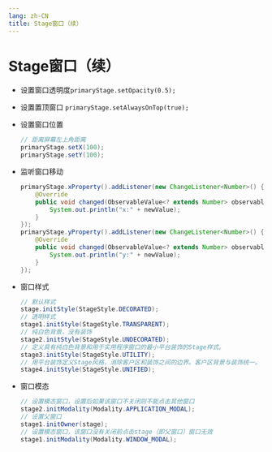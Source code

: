 ```yaml
---
lang: zh-CN
title: Stage窗口（续）
---
```



# Stage窗口（续）

* 设置窗口透明度`primaryStage.setOpacity(0.5);`

* 设置置顶窗口 `primaryStage.setAlwaysOnTop(true);`

* 设置窗口位置
  
    ```java
    // 距离屏幕左上角距离
    primaryStage.setX(100);  
    primaryStage.setY(100);
    ```

* 监听窗口移动
  
    ```java
    primaryStage.xProperty().addListener(new ChangeListener<Number>() {  
        @Override  
        public void changed(ObservableValue<? extends Number> observable, Number oldValue, Number newValue) {  
            System.out.println("x:" + newValue);  
        }  
    });  
    primaryStage.yProperty().addListener(new ChangeListener<Number>() {  
        @Override  
        public void changed(ObservableValue<? extends Number> observable, Number oldValue, Number newValue) {  
            System.out.println("y:" + newValue);  
        }  
    });
    ```

* 窗口样式

     ```java
    // 默认样式  
    stage.initStyle(StageStyle.DECORATED);
    // 透明样式  
    stage1.initStyle(StageStyle.TRANSPARENT);
    // 纯白色背景，没有装饰  
    stage2.initStyle(StageStyle.UNDECORATED);
    // 定义具有纯白色背景和用于实用程序窗口的最小平台装饰的Stage样式。
    stage3.initStyle(StageStyle.UTILITY);
    // 用平台装饰定义Stage风格，消除客户区和装饰之间的边界。客户区背景与装饰统一。
    stage4.initStyle(StageStyle.UNIFIED);
     ```

* 窗口模态
  
    ```java
    // 设置模态窗口，设置后如果该窗口不关闭则不能点击其他窗口
    stage2.initModality(Modality.APPLICATION_MODAL);
    // 设置父窗口
    stage1.initOwner(stage);  
    // 设置模态窗口，该窗口没有关闭前点击stage（即父窗口）窗口无效
    stage1.initModality(Modality.WINDOW_MODAL);
    ```
